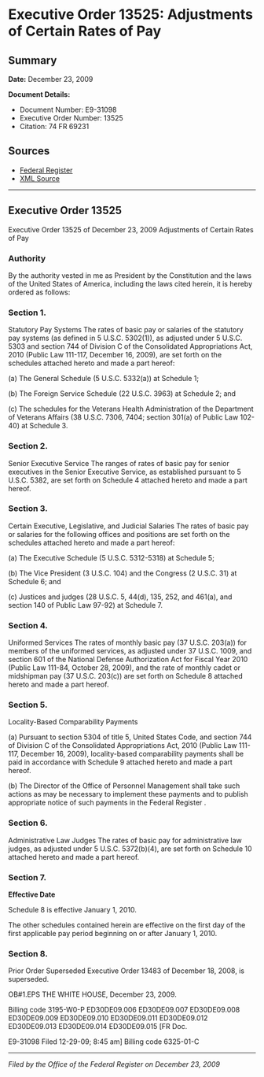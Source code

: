 # Executive Order 13525: Adjustments of Certain Rates of Pay

## Summary

**Date:** December 23, 2009

**Document Details:**
- Document Number: E9-31098
- Executive Order Number: 13525
- Citation: 74 FR 69231

## Sources
- [Federal Register](https://www.federalregister.gov/documents/2009/12/30/E9-31098/adjustments-of-certain-rates-of-pay)
- [XML Source](https://www.federalregister.gov/documents/full_text/xml/2009/12/30/E9-31098.xml)

---

## Executive Order 13525

Executive Order 13525 of December 23, 2009
Adjustments of Certain Rates of Pay
### Authority

By the authority vested in me as President by the Constitution and the laws of the United States of America, including the laws cited herein, it is hereby ordered as follows:
### Section 1.

Statutory Pay Systems
The rates of basic pay or salaries of the statutory pay systems (as defined in 5 U.S.C. 5302(1)), as adjusted under 5 U.S.C. 5303 and section 744 of Division C of the Consolidated Appropriations Act, 2010 (Public Law 111-117, December 16, 2009), are set forth on the schedules attached hereto and made a part hereof:

(a) The General Schedule (5 U.S.C. 5332(a)) at Schedule 1;

(b) The Foreign Service Schedule (22 U.S.C. 3963) at Schedule 2; and

(c) The schedules for the Veterans Health Administration of the Department of Veterans Affairs (38 U.S.C. 7306, 7404; section 301(a) of Public Law 102-40) at Schedule 3.
### Section 2.

Senior Executive Service
The ranges of rates of basic pay for senior executives in the Senior Executive Service, as established pursuant to 5 U.S.C. 5382, are set forth on Schedule 4 attached hereto and made a part hereof.
### Section 3.

Certain Executive, Legislative, and Judicial Salaries
The rates of basic pay or salaries for the following offices and positions are set forth on the schedules attached hereto and made a part hereof:

(a) The Executive Schedule (5 U.S.C. 5312-5318) at Schedule 5;

(b) The Vice President (3 U.S.C. 104) and the Congress (2 U.S.C. 31) at Schedule 6; and

(c) Justices and judges (28 U.S.C. 5, 44(d), 135, 252, and 461(a), and section 140 of Public Law 97-92) at Schedule 7.
### Section 4.

Uniformed Services
The rates of monthly basic pay (37 U.S.C. 203(a)) for members of the uniformed services, as adjusted under 37 U.S.C. 1009, and section 601 of the National Defense Authorization Act for Fiscal Year 2010 (Public Law 111-84, October 28, 2009), and the rate of monthly cadet or midshipman pay (37 U.S.C. 203(c)) are set forth on Schedule 8 attached hereto and made a part hereof.
### Section 5.

Locality-Based Comparability Payments

(a) Pursuant to section 5304 of title 5, United States Code, and section 744 of Division C of the Consolidated Appropriations Act, 2010 (Public Law 111-117, December 16, 2009), locality-based comparability payments shall be paid in accordance with Schedule 9 attached hereto and made a part hereof.

(b) The Director of the Office of Personnel Management shall take such actions as may be necessary to implement these payments and to publish appropriate notice of such payments in the 
Federal Register
.
### Section 6.

Administrative Law Judges
The rates of basic pay for administrative law judges, as adjusted under 5 U.S.C. 5372(b)(4), are set forth on Schedule 10 attached hereto and made a part hereof.
### Section 7.

**Effective Date**

Schedule 8 is effective January 1, 2010.

The other schedules contained herein are effective on the first day of the first applicable pay period beginning on or after January 1, 2010.
### Section 8.

Prior Order Superseded
Executive Order 13483 of December 18, 2008, is superseded.

OB#1.EPS
THE WHITE HOUSE,
December 23, 2009.

Billing code 3195-W0-P
ED30DE09.006
ED30DE09.007
ED30DE09.008
ED30DE09.009
ED30DE09.010
ED30DE09.011
ED30DE09.012
ED30DE09.013
ED30DE09.014
ED30DE09.015
[FR Doc.

E9-31098
Filed 12-29-09; 8:45 am]
Billing code 6325-01-C

---

*Filed by the Office of the Federal Register on December 23, 2009*
